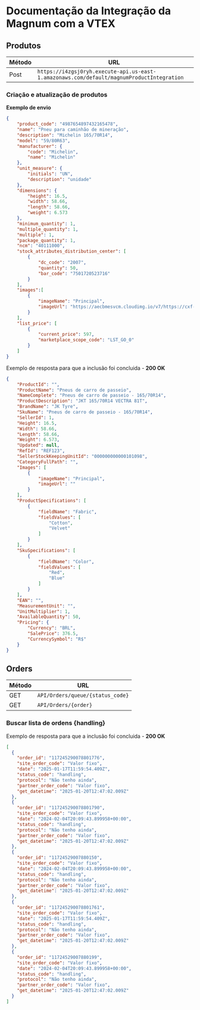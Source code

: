 # **Documentação da Integração da Magnum com a VTEX**

## Produtos
| Método | URL |
| ----------- | ----------- |
| Post | ```https://i4zgsj0ryh.execute-api.us-east-1.amazonaws.com/default/magnumProductIntegration```

### Criação e atualização de produtos

**Exemplo de envio**
``` json
{
    "product_code": "4987654897432165478",
    "name": "Pneu para caminhão de mineração",
    "description": "Michelin 165/70R14",
    "model": "59/80R63",
    "manufacturer": {
        "code": "Michelin",
        "name": "Michelin"
    },
    "unit_measure": {
        "initials": "UN",
        "description": "unidade"
    },
    "dimensions": {
        "height": 16.5,
        "width": 58.66,
        "length": 58.66,
        "weight": 6.573
    },
    "minimum_quantity": 1,
    "multiple_quantity": 1,
    "multiple": 1,
    "package_quantity": 1,
    "ncm": "40111000",
    "stock_attributes_distribution_center": [
        {
            "dc_code": "2007",
            "quantity": 50,
            "bar_code": "7501720523716"
        }
    ],
	"images":[
		{
			"imageName": "Principal",
			"imageUrl": "https://aecbmesvcm.cloudimg.io/v7/https://cxf-prod.azureedge.net/b2b-experience-production/attachments/cleecwyga05cz01nfpl5s7juj-xdr4-vue-3-4.two-thirds.png"
		}
	],
    "list_price": [
        {
            "current_price": 597,
            "marketplace_scope_code": "LST_GO_0"
        }
    ]
}

```
Exemplo de resposta para que a inclusão foi concluida - **200 OK**

``` json
{
	"ProductId": "",
	"ProductName": "Pneus de carro de passeio",
	"NameComplete": "Pneus de carro de passeio - 165/70R14",
	"ProductDescription": "JKT 165/70R14 VECTRA 81T",
	"BrandName": "JK Tyre",
	"SkuName": "Pneus de carro de passeio - 165/70R14",
	"SellerId": 1,
	"Height": 16.5,
	"Width": 58.66,
	"Length": 58.66,
	"Weight": 6.573,
	"Updated": null,
	"RefId": "REF123",
	"SellerStockKeepingUnitId": "000000000000101098",
	"CategoryFullPath": "",
	"Images": [
		{
			"imageName": "Principal",
			"imageUrl": ""
		}
	],
	"ProductSpecifications": [
		{
			"fieldName": "Fabric",
			"fieldValues": [
				"Cotton",
				"Velvet"
			]
		}
	],
	"SkuSpecifications": [
		{
			"fieldName": "Color",
			"fieldValues": [
				"Red",
				"Blue"
			]
		}
	],
	"EAN": "",
	"MeasurementUnit": "",
	"UnitMultiplier": 1,
	"AvailableQuantity": 50,
	"Pricing": {
		"Currency": "BRL",
		"SalePrice": 376.5,
		"CurrencySymbol": "R$"
	}
}
```

## Orders
| Método | URL |
| ----------- | ----------- |
| GET | ```API/Orders/queue/{status_code}``` | 
| GET | ```API/Orders/{order}``` | 

### Buscar lista de ordens {handling}

Exemplo de resposta para que a inclusão foi concluida - **200 OK**

``` json
[
  {
    "order_id": "117245290078801776",
    "site_order_code": "Valor fixo",
    "date": "2025-01-17T11:59:54.409Z",
    "status_code": "handling",
    "protocol": "Não tenho ainda",
    "partner_order_code": "Valor fixo",
    "get_datetime": "2025-01-20T12:47:02.009Z"
  },
  {
    "order_id": "117245290078801790",
    "site_order_code": "Valor fixo",
    "date": "2024-02-04T20:09:43.899958+00:00",
    "status_code": "handling",
    "protocol": "Não tenho ainda",
    "partner_order_code": "Valor fixo",
    "get_datetime": "2025-01-20T12:47:02.009Z"
  },
  {
    "order_id": "11724529007880150",
    "site_order_code": "Valor fixo",
    "date": "2024-02-04T20:09:43.899958+00:00",
    "status_code": "handling",
    "protocol": "Não tenho ainda",
    "partner_order_code": "Valor fixo",
    "get_datetime": "2025-01-20T12:47:02.009Z"
  },
  {
    "order_id": "117245290078801761",
    "site_order_code": "Valor fixo",
    "date": "2025-01-17T11:59:54.409Z",
    "status_code": "handling",
    "protocol": "Não tenho ainda",
    "partner_order_code": "Valor fixo",
    "get_datetime": "2025-01-20T12:47:02.009Z"
  },
  {
    "order_id": "11724529007880199",
    "site_order_code": "Valor fixo",
    "date": "2024-02-04T20:09:43.899958+00:00",
    "status_code": "handling",
    "protocol": "Não tenho ainda",
    "partner_order_code": "Valor fixo",
    "get_datetime": "2025-01-20T12:47:02.009Z"
  }
]
```
